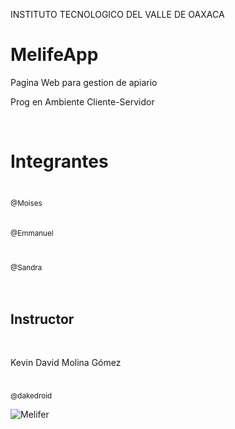 INSTITUTO TECNOLOGICO DEL VALLE DE OAXACA

# MelifeApp
Pagina Web para gestion de apiario


Prog en Ambiente Cliente-Servidor
<html> 
 ​<h1>Integrantes</h1> 
 ​<tabla> 
 ​        
 ​        <tbody> 
 ​            <tr> 
 ​                <td align="center"><a href="https://github.com/MoisesCarrasco"><img src="https://avatars.githubusercontent.com/u/95512369?s=400&u=edfeee2909a7ea653850742749aad3111f51b490&v=4" width= "115" style="max-width: 100%;"><br><sub>@Moises</sub></a> <br> </br> <h></h> </td> 
 ​                <td align="center"><a href="https://github.com/Emmas16"><img src="https://avatars.githubusercontent.com/u/98869002?v=4" width=" 115" style="max-width: 100%;"><br><sub>@Emmanuel</sub></a><br></br><h></h> </td> 
 ​                <td align="center"><a href="https://github.com/sandra23lily"><img src="https://avatars.githubusercontent.com/u/58019370?v=4" width="115 " style="max-width: 100%;"><br><sub>@Sandra</sub></a> <br> </br> <h></h> </td>        
 ​ 
 </tr> 
 ​</tbody> 
 ​</tabla> 
 ​<h2>Instructor</h2> 
 ​    <tabla> 
 ​        <cabeza> 
 ​                <tr> 
 ​                    <th> <p>Kevin David Molina Gómez</p> </th> 
 ​                </tr> 
 ​        
 ​        <tbody> 
 ​            <tr> 
 ​                <td align="center"><a href="https://github.com/dakedroid"><img src="https://avatars.githubusercontent.com/u/16070294?v=4" width=" 115" estilo="ancho máximo: 100%;"><br><sub>@dakedroid</sub></a> </td>

 </tr>
 </tbody>
 </tabla>
 </html>

![Melifer](https://user-images.githubusercontent.com/95512369/161790468-d6fa494c-81fb-487f-8813-15cad496a292.jpg)
